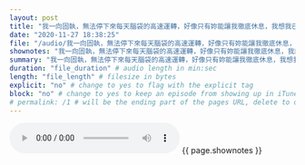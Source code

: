 ```yaml
---
layout: post
title: "我一向固執，無法停下來每天腦袋的高速運轉，好像只有妳能讓我徹底休息，我想我已經想明白了。" # quotes allow forbidden characters like the colon
date: "2020-11-27 18:38:25"
file: "/audio/我一向固執，無法停下來每天腦袋的高速運轉，好像只有妳能讓我徹底休息，我想我已經想明白了。.mp3"
shownotes: "我一向固執，無法停下來每天腦袋的高速運轉，好像只有妳能讓我徹底休息，我想我已經想明白了。"
summary: "我一向固執，無法停下來每天腦袋的高速運轉，好像只有妳能讓我徹底休息，我想我已經想明白了。"
duration: "file_duration" # audio length in min:sec
length: "file_length" # filesize in bytes
explicit: "no" # change to yes to flag with the explicit tag
block: "no" # change to yes to keep an episode from showing up in iTunes
# permalink: /1 # will be the ending part of the pages URL, delete to default to the title
---
```


<audio controls>
<source src="{{site.url}}{{site.baseurl}}{{ page.file }}" type="audio/x-mp3">
Your browser does not support the audio element.
</audio>
{{ page.shownotes }}
